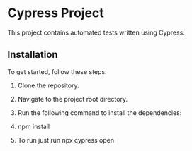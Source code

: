 # Cypress Project

This project contains automated tests written using Cypress.

## Installation

To get started, follow these steps:

1. Clone the repository.
2. Navigate to the project root directory.
3. Run the following command to install the dependencies:

1. npm install
2. To run just run npx cypress open


